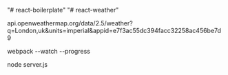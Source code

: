 "# react-boilerplate" 
"# react-weather" 


api.openweathermap.org/data/2.5/weather?q=London,uk&units=imperial&appid=e7f3ac55dc394facc32258ac456be7d9

webpack --watch --progress

node server.js

